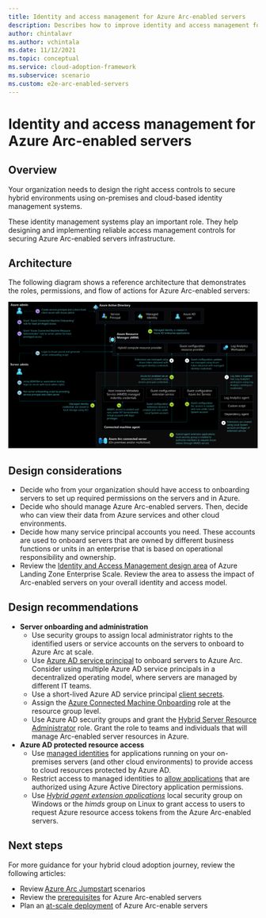 ```yaml
---
title: Identity and access management for Azure Arc-enabled servers
description: Describes how to improve identity and access management for the Azure Arc-enabled servers.
author: chintalavr
ms.author: vchintala
ms.date: 11/12/2021
ms.topic: conceptual
ms.service: cloud-adoption-framework
ms.subservice: scenario
ms.custom: e2e-arc-enabled-servers
---
```


# Identity and access management for Azure Arc-enabled servers

## Overview

Your organization needs to design the right access controls to secure hybrid environments using on-premises and cloud-based identity management systems. 

These identity management systems play an important role. They help designing and implementing reliable access management controls for securing Azure Arc-enabled servers infrastructure.

## Architecture

The following diagram shows a reference architecture that demonstrates the roles, permissions, and flow of actions for Azure Arc-enabled servers:

![The following image shows reference architecture that demonstrates the identities, roles, permissions and flow of actions for Azure Arc-enabled servers.](./media/arc-enabled-servers-iam.svg)

## Design considerations

- Decide who from your organization should have access to onboarding servers to set up required permissions on the servers and in Azure.
- Decide who should manage Azure Arc-enabled servers. Then, decide who can view their data from Azure services and other cloud environments.
- Decide how many service principal accounts you need. These accounts are used to onboard servers that are owned by different business functions or units in an enterprise that is based on operational responsibility and ownership.
- Review the [Identity and Access Management design area](/azure/cloud-adoption-framework/ready/enterprise-scale/identity-and-access-management) of Azure Landing Zone Enterprise Scale. Review the area to assess the impact of Arc-enabled servers on your overall identity and access model.

## Design recommendations

- **Server onboarding and administration**
  - Use security groups to assign local administrator rights to the identified users or service accounts on the servers to onboard to Azure Arc at scale.
  - Use [Azure AD service principal](/azure/azure-arc/servers/onboard-service-principal#create-a-service-principal-for-onboarding-at-scale) to onboard servers to Azure Arc. Consider using multiple Azure AD service principals in a decentralized operating model, where servers are managed by different IT teams.
  - Use a short-lived Azure AD service principal [client secrets](/azure/active-directory/develop/howto-create-service-principal-portal#option-2-create-a-new-application-secret).
  - Assign the [Azure Connected Machine Onboarding](/azure/azure-arc/servers/onboard-service-principal#create-a-service-principal-for-onboarding-at-scale) role at the resource group level.
  - Use Azure AD security groups and grant the [Hybrid Server Resource Administrator](/azure/azure-arc/servers/plan-at-scale-deployment#prerequisites) role. Grant the role to teams and individuals that will manage Arc-enabled server resources in Azure.
- **Azure AD protected resource access**
  - Use [managed identities](/azure/azure-arc/servers/managed-identity-authentication) for applications running on your on-premises servers (and other cloud environments) to provide access to cloud resources protected by Azure AD.
  - Restrict access to managed identities to [allow applications](/azure/active-directory/develop/v2-permissions-and-consent) that are authorized using Azure Active Directory application permissions.
  - Use [*Hybrid agent extension applications*](/azure/azure-arc/servers/security-overview#using-a-managed-identity-with-azure-arc-enabled-servers) local security group on Windows or the *himds* group on Linux to grant access to users to request Azure resource access tokens from the Azure Arc-enabled servers.

## Next steps

For more guidance for your hybrid cloud adoption journey, review the following articles:

- Review [Azure Arc Jumpstart](https://azurearcjumpstart.io/azure_arc_jumpstart/azure_arc_servers/day2/) scenarios
- Review the [prerequisites](/azure/azure-arc/servers/agent-overview#prerequisites) for Azure Arc-enabled servers
- Plan an [at-scale deployment](/azure/azure-arc/servers/plan-at-scale-deployment) of Azure Arc-enable servers

